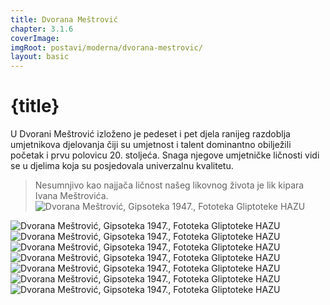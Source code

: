```yaml
---
title: Dvorana Meštrović
chapter: 3.1.6
coverImage: 
imgRoot: postavi/moderna/dvorana-mestrovic/
layout: basic
---
```


# {title}

U Dvorani Meštrović izloženo je pedeset i pet djela ranijeg razdoblja umjetnikova djelovanja čiji su umjetnost i talent dominantno obilježili početak i prvu polovicu 20. stoljeća. Snaga njegove umjetničke ličnosti vidi se u djelima koja su posjedovala univerzalnu kvalitetu. 

> Nesumnjivo kao najjača ličnost našeg likovnog života je lik kipara Ivana Meštrovića.
![Dvorana Meštrović, Gipsoteka 1947., Fototeka Gliptoteke HAZU]({imgRoot}F-380_Gipsoteka-Jedna-dvorana-moderne-plastike_No-60785.jpg 'Dvorana Meštrović, 1947.')

![Dvorana Meštrović, Gipsoteka 1947., Fototeka Gliptoteke HAZU]({imgRoot}Dvorana-Meštrović-X-1947-1.jpg 'Dvorana Meštrović, 1947.')
![Dvorana Meštrović, Gipsoteka 1947., Fototeka Gliptoteke HAZU]({imgRoot}Dvorana-Meštrović-X-1947-3.jpg 'Dvorana Meštrović, 1947.')
![Dvorana Meštrović, Gipsoteka 1947., Fototeka Gliptoteke HAZU]({imgRoot}Dvorana-Meštrović-X-1947-4.jpg 'Dvorana Meštrović, 1947.')
![Dvorana Meštrović, Gipsoteka 1947., Fototeka Gliptoteke HAZU]({imgRoot}Dvorana-Meštrović-X-1947-5.jpg 'Dvorana Meštrović, 1947.')
![Dvorana Meštrović, Gipsoteka 1947., Fototeka Gliptoteke HAZU]({imgRoot}Dvorana-Meštrović-X-1947-6.jpg 'Dvorana Meštrović, 1947.')
![Dvorana Meštrović, Gipsoteka 1947., Fototeka Gliptoteke HAZU]({imgRoot}Dvorana-Meštrović-X-1947.jpg 'Dvorana Meštrović, 1947.')
![Dvorana Meštrović, Gipsoteka 1947., Fototeka Gliptoteke HAZU]({imgRoot}Gipsoteka-Zbirka-moderne-plastike_3.jpg 'Dvorana Meštrović, 1947.')
